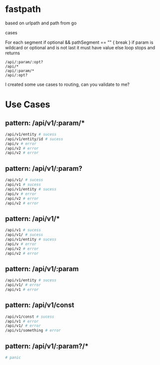 # fastpath
based on urlpath and path from go


cases


For each segment
if optional && pathSegment == "" { break }
if param is wildcard or optional and is not last it must have value
else loop stops and returns

```
/api/:param/:opt?
/api/*
/api/:param/*
/api/:opt?
```

I created some use cases to routing, can you validate to me?

# Use Cases

## pattern: /api/v1/:param/*
``` bash
/api/v1/entity # sucess
/api/v1/entity/id # sucess
/api/v # error
/api/v2 # error
/api/v2 # error
```
## pattern: /api/v1/:param?
``` bash
/api/v1/ # sucess
/api/v1 # sucess
/api/v1/entity # sucess
/api/v # error
/api/v2 # error
/api/v2 # error
```
## pattern: /api/v1/*
``` bash
/api/v1 # sucess
/api/v1/ # sucess
/api/v1/entity # sucess
/api/v # error
/api/v2 # error
/api/v2 # error
```
## pattern: /api/v1/:param
``` bash
/api/v1/entity # sucess
/api/v1/ # error
/api/v1 # error
```
## pattern: /api/v1/const
``` bash
/api/v1/const # sucess
/api/v1 # error
/api/v1/ # error
/api/v1/something # error
```

## pattern: /api/v1/:param?/*
``` bash
# panic
```